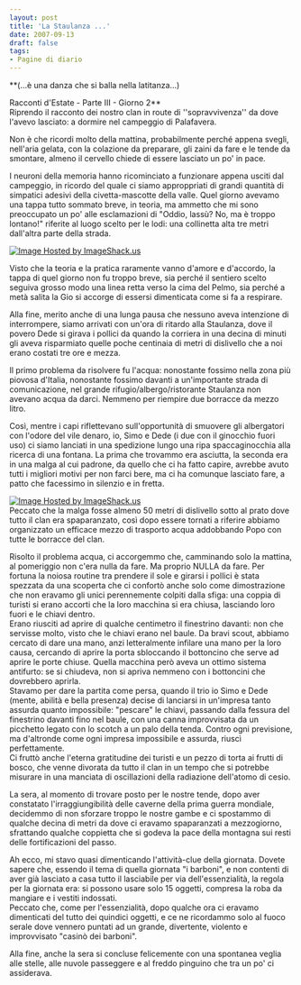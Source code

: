 ```yaml
---
layout: post
title: 'La Staulanza ...'
date: 2007-09-13
draft: false
tags: 
- Pagine di diario
---
```


**(...è una danza che si balla nella latitanza...)  
  
Racconti d'Estate - Parte III - Giorno 2**  
Riprendo il racconto dei nostro clan in route di ''sopravvivenza'' da dove l'avevo lasciato: a dormire nel campeggio di Palafavera.  
  
Non è che ricordi molto della mattina, probabilmente perché appena svegli, nell'aria gelata, con la colazione da preparare, gli zaini da fare e le tende da smontare, almeno il cervello chiede di essere lasciato un po' in pace.  
  
I neuroni della memoria hanno ricominciato a funzionare appena usciti dal campeggio, in ricordo del quale ci siamo approppriati di grandi quantità di simpatici adesivi della civetta-mascotte della valle. Quel giorno avevamo una tappa tutto sommato breve, in teoria, ma ammetto che mi sono preoccupato un po' alle esclamazioni di "Oddio, lassù? No, ma è troppo lontano!" riferite al luogo scelto per le lodi: una collinetta alta tre metri dall'altra parte della strada.  
  

[![Image Hosted by ImageShack.us](http://img267.imageshack.us/img267/7412/blog04of5.jpg)](http://imageshack.us/)  

Visto che la teoria e la pratica raramente vanno d'amore e d'accordo, la tappa di quel giorno non fu troppo breve, sia perché il sentiero scelto seguiva grosso modo una linea retta verso la cima del Pelmo, sia perché a metà salita la Gio si accorge di essersi dimenticata come si fa a respirare.  
  
Alla fine, merito anche di una lunga pausa che nessuno aveva intenzione di interrompere, siamo arrivati con un'ora di ritardo alla Staulanza, dove il povero Dede si girava i pollici da quando la corriera in una decina di minuti gli aveva risparmiato quelle poche centinaia di metri di dislivello che a noi erano costati tre ore e mezza.  
  
Il primo problema da risolvere fu l'acqua: nonostante fossimo nella zona più piovosa d'Italia, nonostante fossimo davanti a un'importante strada di comunicazione, nel grande rifugio/albergo/ristorante Staulanza non avevano acqua da darci. Nemmeno per riempire due borracce da mezzo litro.  
  
Così, mentre i capi riflettevano sull'opportunità di smuovere gli albergatori con l'odore del vile denaro, io, Simo e Dede (i due con il ginocchio fuori uso) ci siamo lanciati in una spedizione lungo una ripa spaccaginocchia alla ricerca di una fontana. La prima che trovammo era asciutta, la seconda era in una malga al cui padrone, da quello che ci ha fatto capire, avrebbe avuto tutti i migliori motivi per non farci bere, ma ci ha comunque lasciato fare, a patto che facessimo in silenzio e in fretta.  
  
[![Image Hosted by ImageShack.us](http://img267.imageshack.us/img267/9471/blog05sf9.jpg)](http://imageshack.us/)  
Peccato che la malga fosse almeno 50 metri di dislivello sotto al prato dove tutto il clan era spaparanzato, così dopo essere tornati a riferire abbiamo organizzato un efficace mezzo di trasporto acqua addobbando Popo con tutte le borracce del clan.  
  
Risolto il problema acqua, ci accorgemmo che, camminando solo la mattina, al pomeriggio non c'era nulla da fare. Ma proprio NULLA da fare. Per fortuna la noiosa routine tra prendere il sole e girarsi i pollici è stata spezzata da una scoperta che ci confortò anche solo come dimostrazione che non eravamo gli unici perennemente colpiti dalla sfiga: una coppia di turisti si erano accorti che la loro macchina si era chiusa, lasciando loro fuori e le chiavi dentro.  
Erano riusciti ad aprire di qualche centimetro il finestrino davanti: non che servisse molto, visto che le chiavi erano nel baule. Da bravi scout, abbiamo cercato di dare una mano, anzi letteralmente infilare una mano per la loro causa, cercando di aprire la porta sbloccando il bottoncino che serve ad aprire le porte chiuse. Quella macchina però aveva un ottimo sistema antifurto: se si chiudeva, non si apriva nemmeno con i bottoncini che dovrebbero aprirla.  
Stavamo per dare la partita come persa, quando il trio io Simo e Dede (mente, abilità e bella presenza) decise di lanciarsi in un'impresa tanto assurda quanto impossibile: "pescare" le chiavi, passando dalla fessura del finestrino davanti fino nel baule, con una canna improvvisata da un picchetto legato con lo scotch a un palo della tenda. Contro ogni previsione, ma d'altronde come ogni impresa impossibile e assurda, riuscì perfettamente.  
Ci fruttò anche l'eterna gratitudine dei turisti e un pezzo di torta ai frutti di bosco, che venne divorata da tutto il clan in un tempo che si potrebbe misurare in una manciata di oscillazioni della radiazione dell'atomo di cesio.  
  
La sera, al momento di trovare posto per le nostre tende, dopo aver constatato l'irraggiungibilità delle caverne della prima guerra mondiale, decidemmo di non sforzare troppo le nostre gambe e ci spostammo di qualche decina di metri da dove ci eravamo spaparanzati a mezzogiorno, sfrattando qualche coppietta che si godeva la pace della montagna sui resti delle fortificazioni del passo.  
  
Ah ecco, mi stavo quasi dimenticando l'attività-clue della giornata. Dovete sapere che, essendo il tema di quella giornata "i barboni", e non contenti di aver già lasciato a casa tutto il lasciabile per via dell'essenzialità, la regola per la giornata era: si possono usare solo 15 oggetti, compresa la roba da mangiare e i vestiti indossati.  
Peccato che, come per l'essenzialità, dopo qualche ora ci eravamo dimenticati del tutto dei quindici oggetti, e ce ne ricordammo solo al fuoco serale dove vennero puntati ad un grande, divertente, violento e improvvisato "casinò dei barboni".  
  
Alla fine, anche la sera si concluse felicemente con una spontanea veglia alle stelle, alle nuvole passeggere e al freddo pinguino che tra un po' ci assiderava.